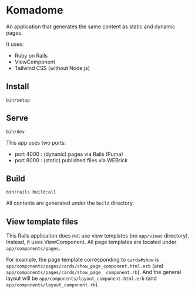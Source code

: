 # Komadome

An application that generates the same content as static and dynamic pages.

It uses:

* Ruby on Rails
* ViewComponent
* Tailwind CSS (without Node.js)

## Install

```
bin/setup
```

## Serve

```
bin/dev
```

This app uses two ports:

* port 4000 : (dynanic) pages via Rails (Puma)
* port 8000 : (static) published files via WEBrick


## Build

```
bin/rails build:all
```

All contents are generated under the `build` directory.


## View template files

This Rails application does not use view templates (no `app/views` directory). Instead, it uses ViewComponent.
All page templates are located under `app/components/pages`.

For example, the page template corresponding to `cards#show` is `app/components/pages/cards/show_page_component.html.erb` (and `app/components/pages/cards/show_page_ component.rb`).
And the general layout will be `app/components/layout_component.html.erb` (and `app/components/layout_component.rb`).
